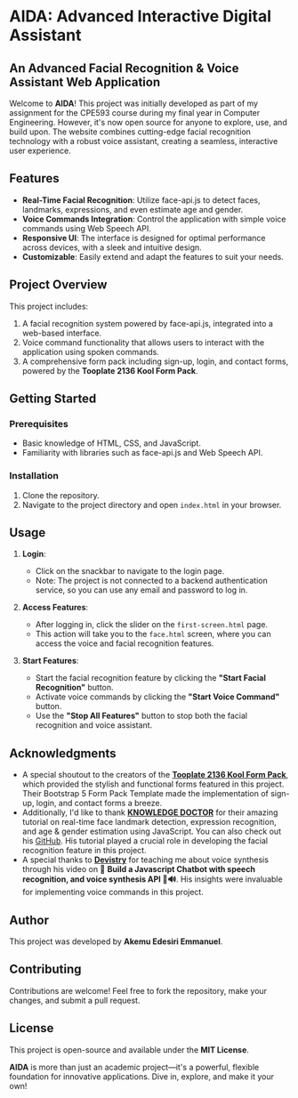 # AIDA: Advanced Interactive Digital Assistant
## An Advanced Facial Recognition & Voice Assistant Web Application

Welcome to **AIDA**! This project was initially developed as part of my assignment for the CPE593 course during my final year in Computer Engineering. However, it's now open source for anyone to explore, use, and build upon. The website combines cutting-edge facial recognition technology with a robust voice assistant, creating a seamless, interactive user experience.

## Features
- **Real-Time Facial Recognition**: Utilize face-api.js to detect faces, landmarks, expressions, and even estimate age and gender.
- **Voice Commands Integration**: Control the application with simple voice commands using Web Speech API.
- **Responsive UI**: The interface is designed for optimal performance across devices, with a sleek and intuitive design.
- **Customizable**: Easily extend and adapt the features to suit your needs.

## Project Overview
This project includes:
1. A facial recognition system powered by face-api.js, integrated into a web-based interface.
2. Voice command functionality that allows users to interact with the application using spoken commands.
3. A comprehensive form pack including sign-up, login, and contact forms, powered by the **Tooplate 2136 Kool Form Pack**.

## Getting Started

### Prerequisites
- Basic knowledge of HTML, CSS, and JavaScript.
- Familiarity with libraries such as face-api.js and Web Speech API.

### Installation
1. Clone the repository.
2. Navigate to the project directory and open `index.html` in your browser.

## Usage
1. **Login**:
   - Click on the snackbar to navigate to the login page.
   - Note: The project is not connected to a backend authentication service, so you can use any email and password to log in.

2. **Access Features**:
   - After logging in, click the slider on the `first-screen.html` page.
   - This action will take you to the `face.html` screen, where you can access the voice and facial recognition features.

3. **Start Features**:
   - Start the facial recognition feature by clicking the **"Start Facial Recognition"** button.
   - Activate voice commands by clicking the **"Start Voice Command"** button.
   - Use the **"Stop All Features"** button to stop both the facial recognition and voice assistant.

## Acknowledgments
- A special shoutout to the creators of the **[Tooplate 2136 Kool Form Pack](https://www.tooplate.com/view/2136-kool-form-pack)**, which provided the stylish and functional forms featured in this project. Their Bootstrap 5 Form Pack Template made the implementation of sign-up, login, and contact forms a breeze.
- Additionally, I'd like to thank **[KNOWLEDGE DOCTOR](https://www.youtube.com/@knowledgedoctor3849)** for their amazing tutorial on real-time face landmark detection, expression recognition, and age & gender estimation using JavaScript. You can also check out his [GitHub](https://github.com/Chando0185). His tutorial played a crucial role in developing the facial recognition feature in this project.
- A special thanks to **[Devistry](https://www.youtube.com/c/Devistry)** for teaching me about voice synthesis through his video on 🤖 **Build a Javascript Chatbot with speech recognition, and voice synthesis API 🎤🔊**. His insights were invaluable for implementing voice commands in this project.

## Author
This project was developed by **Akemu Edesiri Emmanuel**.

## Contributing
Contributions are welcome! Feel free to fork the repository, make your changes, and submit a pull request.

## License
This project is open-source and available under the **MIT License**.

**AIDA** is more than just an academic project—it's a powerful, flexible foundation for innovative applications. Dive in, explore, and make it your own!